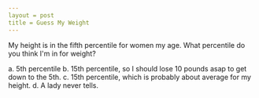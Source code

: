 ```yaml
---
layout = post
title = Guess My Weight
---
```


My height is in the fifth percentile for women my age.  What percentile do you think I'm in for weight?  

a. 5th percentile
b. 15th percentile, so I should lose 10 pounds asap to get down to the 5th.
c. 15th percentile, which is probably about average for my height.
d. A lady never tells.

